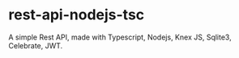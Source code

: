 # rest-api-nodejs-tsc
A simple Rest API, made with Typescript, Nodejs, Knex JS, Sqlite3, Celebrate, JWT.
